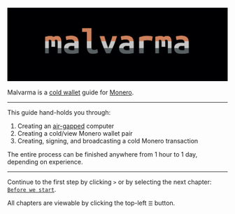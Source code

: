 ![banner](img/banner_1920_640.png)

Malvarma is a [cold wallet](https://en.wikipedia.org/wiki/Cryptocurrency_wallet#Cold_storage) guide for [Monero](https://getmonero.org).

---

This guide hand-holds you through:
1. Creating an [air-gapped](https://en.wikipedia.org/wiki/Air_gap_(networking)) computer
2. Creating a cold/view Monero wallet pair
3. Creating, signing, and broadcasting a cold Monero transaction

The entire process can be finished anywhere from 1 hour to 1 day, depending on experience.

---

Continue to the first step by clicking `>` or by selecting the next chapter: [`Before we start`](./before_we_start/before_we_start.md).

All chapters are viewable by clicking the top-left `☰` button.
